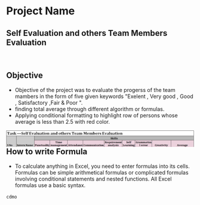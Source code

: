 
# Project Name
## Self Evaluation and others Team Members Evaluation
<br/>

## Objective 
- Objective of the project was to evaluate the progerss of the team mambers in the form of five given keywords "Exelent , Very good , Good , Satisfactory ,Fair & Poor ". 
- finding total average through different algorithm or formulas.
- Applying conditional formatting to highlight row of persons whose average is less than 2.5 with red color.

 <img align="left" src="https://github.com/adsingh007/adsingh007/blob/main/1.jpg" />
 
## How to write Formula

- To calculate anything in Excel, you need to enter formulas into its cells. Formulas can be simple arithmetical formulas or complicated formulas involving conditional statements and nested functions. All Excel formulas use a basic syntax.



```sh
cdmo
```

 
 
 
